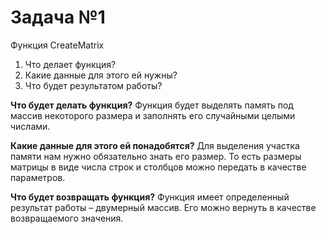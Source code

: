 # Задача №1

Функция CreateMatrix
1. Что делает функция?
2. Какие данные для этого ей нужны?
3. Что будет результатом работы?

**Что будет делать функция?** Функция будет выделять память под массив
некоторого размера и заполнять его случайными целыми числами.

**Какие данные для этого ей понадобятся?** Для выделения участка памяти нам
нужно обязательно знать его размер. То есть размеры матрицы в виде числа строк и
столбцов можно передать в качестве параметров.

**Что будет возвращать функция?** Функция имеет определенный результат работы –
двумерный массив. Его можно вернуть в качестве возвращаемого значения.